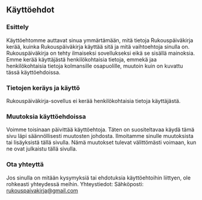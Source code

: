 Käyttöehdot  
----------------

### Esittely
Käyttöehtomme auttavat sinua ymmärtämään, mitä tietoja Rukouspäiväkirja kerää, kuinka Rukouspäiväkirja käyttää sitä ja mitä vaihtoehtoja sinulla on.
Rukouspäiväkirja on tehty ilmaiseksi sovellukseksi eikä se sisällä mainoksia.
Emme kerää käyttäjästä henkilökohtaisia tietoja, emmekä jaa henkilökohtaisia tietoja kolmansille osapuolille, muutoin kuin on kuvattu tässä käyttöehdoissa.  

### Tietojen keräys ja käyttö
Rukouspäiväkirja-sovellus ei kerää henkilökohtaisia tietoja käyttäjästä. 

### Muutoksia käyttöehdoissa
Voimme toisinaan päivittää käyttöehtoja. Täten on suositeltavaa käydä tämä sivu läpi säännöllisesti muutosten johdosta. Ilmoitamme sinulle muutoksista tai lisäyksistä tällä sivulla. Nämä muutokset tulevat välittömästi voimaan, kun ne ovat julkaistu tällä sivulla.

### Ota yhteyttä
Jos sinulla on mitään kysymyksiä tai ehdotuksia käyttöehtoihin liittyen, ole rohkeasti yhteydessä meihin.
Yhteystiedot:
Sähköposti: rukouspaivakirja@gmail.com
